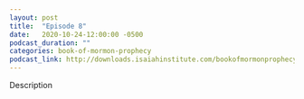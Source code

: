 ```yaml
---
layout: post
title:  "Episode 8"
date:   2020-10-24-12:00:00 -0500
podcast_duration: ""
categories: book-of-mormon-prophecy
podcast_link: http://downloads.isaiahinstitute.com/bookofmormonprophecypodcast/Episode_08_v1.mp3
---
```

Description
